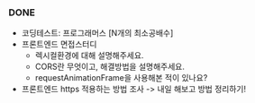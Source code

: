 ### DONE

- 코딩테스트: 프로그래머스 [N개의 최소공배수]
- 프론트엔드 면접스터디
  - 렉시컬환경에 대해 설명해주세요.
  - CORS란 무엇이고, 해결방법을 설명해주세요.
  - requestAnimationFrame을 사용해본 적이 있나요?
- 프론트엔드 https 적용하는 방법 조사 -> 내일 해보고 방법 정리하기!
